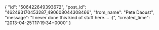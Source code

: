  {
   "id": "506422649393672",
   "post_id": "462493170453287_490608044308466",
   "from_name": "Pete Daoust",
   "message": "I never done this kind of stuff here.... :)",
   "created_time": "2013-04-25T17:19:34+0000"
 }
